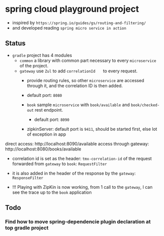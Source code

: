 # spring cloud playground project

- inspired by `https://spring.io/guides/gs/routing-and-filtering/`
- and developed reading `spring micro service in action`

## Status
- `gradle` project has 4 modules
  -  `common` a library with common part necessary to every `microservice` of the project.
  - `gateway` use `Zul` to add `correlationId	` to every request.
    - provide routing rules, so other `microservice` are accessed through it, and the correlation ID is then added.
    - default port: `8080`
    
    - `book` sample `microservice` with `book/available` and `book/checked-out` rest endpoint.
      - default port: `8090`
    
    - zipkinServer: default port is `9411`, should be started first, else lot of exception in app
    
direct access:    				http://localhost:8090/available
access through gateway: 		http://localhost:8080/books/available
- correlation id is set as the header: `tmx-correlation-id` of the request forwarded from `gateway` to `book`: `RequestFilter`
- it is also added in the header of the response by the `gateway`: `ResponseFilter`

- !!! Playing with ZipKin is now working, from 1 call to the `gateway`, I can see the trace up to the `book` application 
  
  
## Todo

### Find how to move spring-dependencie plugin declaration at top gradle project  